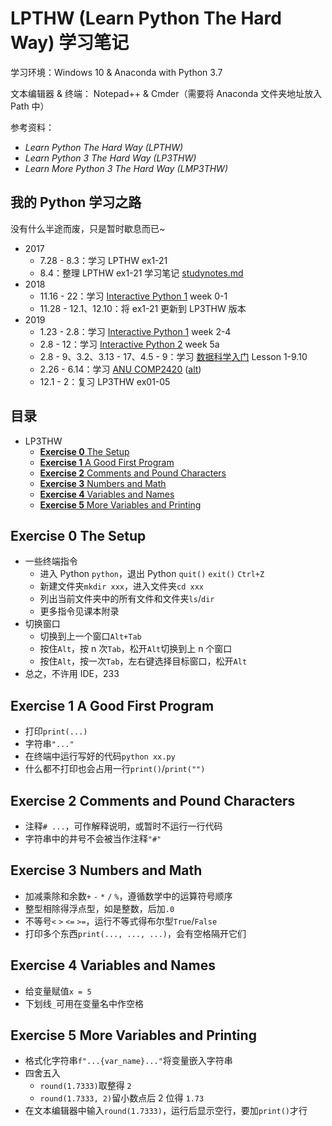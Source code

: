 # LPTHW (Learn Python The Hard Way) 学习笔记

学习环境：Windows 10 & Anaconda with Python 3.7

文本编辑器 & 终端： Notepad++ & Cmder（需要将 Anaconda 文件夹地址放入 Path 中）

参考资料：
- *Learn Python The Hard Way (LPTHW)*
- *Learn Python 3 The Hard Way (LP3THW)*
- *Learn More Python 3 The Hard Way (LMP3THW)*

## 我的 Python 学习之路

没有什么半途而废，只是暂时歇息而已~

- 2017
	- 7.28 - 8.3：学习 LPTHW ex1-21
	- 8.4：整理 LPTHW ex1-21 学习笔记 [studynotes.md](https://github.com/lctfwyt/LPTHW/blob/master/studynotes.md)
- 2018
	- 11.16 - 22：学习 [Interactive Python 1](https://www.coursera.org/learn/interactive-python-1) week 0-1
	- 11.28 - 12.1、12.10：将 ex1-21 更新到 LP3THW 版本
- 2019
	- 1.23 - 2.8：学习 [Interactive Python 1](https://www.coursera.org/learn/interactive-python-1) week 2-4
	- 2.8 - 12：学习 [Interactive Python 2](https://www.coursera.org/learn/interactive-python-2) week 5a
	- 2.8 - 9、3.2、3.13 - 17、4.5 - 9：学习 [数据科学入门](https://cn.udacity.com/course/intro-to-data-science--ud359) Lesson 1-9.10
	- 2.26 - 6.14：学习 [ANU COMP2420](https://cs.anu.edu.au/courses/comp2420/) ([alt](https://programsandcourses.anu.edu.au/2019/course/COMP2420))
	- 12.1 - 2：复习 LP3THW ex01-05

## 目录

- LP3THW
	- [**Exercise 0** The Setup](#Exercise-0-The-Setup)
	- [**Exercise 1** A Good First Program](#Exercise-1-A-Good-First-Program)
	- [**Exercise 2** Comments and Pound Characters](#Exercise-2-Comments-and-Pound-Characters)
	- [**Exercise 3** Numbers and Math](#Exercise-3-Numbers-and-Math)
	- [**Exercise 4** Variables and Names](#Exercise-4-Variables-and-Names)
	- [**Exercise 5** More Variables and Printing](#Exercise-5-More-Variables-and-Printing)

## **Exercise 0** The Setup

- 一些终端指令
	- 进入 Python `python`，退出 Python `quit()` `exit()` `Ctrl+Z`
	- 新建文件夹`mkdir xxx`，进入文件夹`cd xxx`
	- 列出当前文件夹中的所有文件和文件夹`ls`/`dir`
	- 更多指令见课本附录
- 切换窗口
	- 切换到上一个窗口`Alt+Tab`
	- 按住`Alt`，按 n 次`Tab`，松开`Alt`切换到上 n 个窗口
	- 按住`Alt`，按一次`Tab`，左右键选择目标窗口，松开`Alt`
- 总之，不许用 IDE，233

## **Exercise 1** A Good First Program

- 打印`print(...)`
- 字符串`"..."`
- 在终端中运行写好的代码`python xx.py`
- 什么都不打印也会占用一行`print()`/`print("")`

## **Exercise 2** Comments and Pound Characters

- 注释`# ...`，可作解释说明，或暂时不运行一行代码
- 字符串中的井号不会被当作注释`"#"`

## **Exercise 3** Numbers and Math

- 加减乘除和余数`+` `-` `*` `/` `%`，遵循数学中的运算符号顺序
- 整型相除得浮点型，如是整数，后加`.0`
- 不等号`<` `>` `<=` `>=`，运行不等式得布尔型`True`/`False`
- 打印多个东西`print(..., ..., ...)`，会有空格隔开它们

## **Exercise 4** Variables and Names

- 给变量赋值`x = 5`
- 下划线`_`可用在变量名中作空格

## **Exercise 5** More Variables and Printing

- 格式化字符串`f"...{var_name}..."`将变量嵌入字符串
- 四舍五入
	- `round(1.7333)`取整得 `2`
	- `round(1.7333, 2)`留小数点后 2 位得 `1.73`
- 在文本编辑器中输入`round(1.7333)`，运行后显示空行，要加`print()`才行